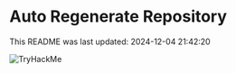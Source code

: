 # Auto Regenerate Repository

This README was last updated: 2024-12-04 21:42:20

 ![TryHackMe](https://tryhackme.com/badge/533634)
